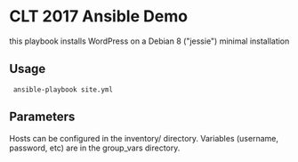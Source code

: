 # CLT 2017 Ansible Demo

this playbook installs WordPress on a Debian 8 ("jessie") minimal installation

## Usage

```
 ansible-playbook site.yml
```

## Parameters

Hosts can be configured in the inventory/ directory.
Variables (username, password, etc) are in the group_vars directory.
